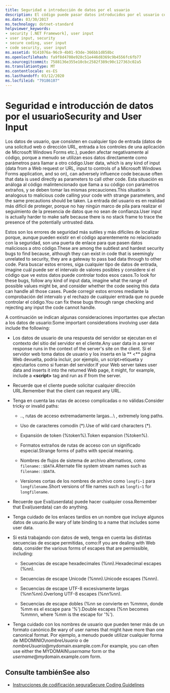 ```yaml
---
title: Seguridad e introducción de datos por el usuario
description: El código puede pasar datos introducidos por el usuario como parámetros a otro código, lo que puede afectar a la seguridad. Puede realizar la comprobación de rango para rechazar la entrada problemática.
ms.date: 03/30/2017
ms.technology: dotnet-standard
helpviewer_keywords:
- security [.NET Framework], user input
- user input, security
- secure coding, user input
- code security, user input
ms.assetid: 9141076a-96c9-4b01-93de-366bb1d858bc
ms.openlocfilehash: fa9f8d4708e928c51e446d8369c9b4556fc6fb77
ms.sourcegitcommit: 7588136e355e10cbc2582f389c90c127363c02a5
ms.translationtype: MT
ms.contentlocale: es-ES
ms.lasthandoff: 03/12/2020
ms.locfileid: "79186107"
---
```

# <a name="security-and-user-input"></a><span data-ttu-id="05c16-104">Seguridad e introducción de datos por el usuario</span><span class="sxs-lookup"><span data-stu-id="05c16-104">Security and User Input</span></span>

<span data-ttu-id="05c16-105">Los datos de usuario, que consisten en cualquier tipo de entrada (datos de una solicitud web o dirección URL, entrada a los controles de una aplicación de Microsoft Windows Forms etc.), pueden afectar negativamente al código, porque a menudo se utilizan esos datos directamente como parámetros para llamar a otro código.</span><span class="sxs-lookup"><span data-stu-id="05c16-105">User data, which is any kind of input (data from a Web request or URL, input to controls of a Microsoft Windows Forms application, and so on), can adversely influence code because often that data is used directly as parameters to call other code.</span></span> <span data-ttu-id="05c16-106">Esta situación es análoga al código malintencionado que llama a su código con parámetros extraños, y se deben tomar las mismas precauciones.</span><span class="sxs-lookup"><span data-stu-id="05c16-106">This situation is analogous to malicious code calling your code with strange parameters, and the same precautions should be taken.</span></span> <span data-ttu-id="05c16-107">La entrada del usuario es en realidad más difícil de proteger, porque no hay ningún marco de pila para realizar el seguimiento de la presencia de datos que no sean de confianza.</span><span class="sxs-lookup"><span data-stu-id="05c16-107">User input is actually harder to make safe because there is no stack frame to trace the presence of the potentially untrusted data.</span></span>

<span data-ttu-id="05c16-108">Estos son los errores de seguridad más sutiles y más difíciles de localizar porque, aunque pueden existir en el código aparentemente no relacionado con la seguridad, son una puerta de enlace para que pasen datos maliciosos a otro código.</span><span class="sxs-lookup"><span data-stu-id="05c16-108">These are among the subtlest and hardest security bugs to find because, although they can exist in code that is seemingly unrelated to security, they are a gateway to pass bad data through to other code.</span></span> <span data-ttu-id="05c16-109">Para buscar estos errores, siga cualquier tipo de datos de entrada, imagine cuál puede ser el intervalo de valores posibles y considere si el código que ve estos datos puede controlar todos esos casos.</span><span class="sxs-lookup"><span data-stu-id="05c16-109">To look for these bugs, follow any kind of input data, imagine what the range of possible values might be, and consider whether the code seeing this data can handle all those cases.</span></span> <span data-ttu-id="05c16-110">Puede corregir estos errores mediante la comprobación del intervalo y el rechazo de cualquier entrada que no puede controlar el código.</span><span class="sxs-lookup"><span data-stu-id="05c16-110">You can fix these bugs through range checking and rejecting any input the code cannot handle.</span></span>

<span data-ttu-id="05c16-111">A continuación se indican algunas consideraciones importantes que afectan a los datos de usuario:</span><span class="sxs-lookup"><span data-stu-id="05c16-111">Some important considerations involving user data include the following:</span></span>

- <span data-ttu-id="05c16-112">Los datos de usuario de una respuesta del servidor se ejecutan en el contexto del sitio del servidor en el cliente.</span><span class="sxs-lookup"><span data-stu-id="05c16-112">Any user data in a server response runs in the context of the server's site on the client.</span></span> <span data-ttu-id="05c16-113">Si el servidor web toma datos de usuario y los inserta en la \*\* \<\*\* página Web devuelta, podría incluir, por ejemplo, un script>etiqueta y ejecutarlos como si fueran del servidor.</span><span class="sxs-lookup"><span data-stu-id="05c16-113">If your Web server takes user data and inserts it into the returned Web page, it might, for example, include a **\<script>** tag and run as if from the server.</span></span>

- <span data-ttu-id="05c16-114">Recuerde que el cliente puede solicitar cualquier dirección URL.</span><span class="sxs-lookup"><span data-stu-id="05c16-114">Remember that the client can request any URL.</span></span>

- <span data-ttu-id="05c16-115">Tenga en cuenta las rutas de acceso complicadas o no válidas:</span><span class="sxs-lookup"><span data-stu-id="05c16-115">Consider tricky or invalid paths:</span></span>

  - <span data-ttu-id="05c16-116">..\, rutas de acceso extremadamente largas.</span><span class="sxs-lookup"><span data-stu-id="05c16-116">..\ , extremely long paths.</span></span>

  - <span data-ttu-id="05c16-117">Uso de caracteres comodín (\*).</span><span class="sxs-lookup"><span data-stu-id="05c16-117">Use of wild card characters (\*).</span></span>

  - <span data-ttu-id="05c16-118">Expansión de token (%token%).</span><span class="sxs-lookup"><span data-stu-id="05c16-118">Token expansion (%token%).</span></span>

  - <span data-ttu-id="05c16-119">Formatos extraños de rutas de acceso con un significado especial.</span><span class="sxs-lookup"><span data-stu-id="05c16-119">Strange forms of paths with special meaning.</span></span>

  - <span data-ttu-id="05c16-120">Nombres de flujos de sistema de archivo alternativos, como `filename::$DATA`.</span><span class="sxs-lookup"><span data-stu-id="05c16-120">Alternate file system stream names such as `filename::$DATA`.</span></span>

  - <span data-ttu-id="05c16-121">Versiones cortas de los nombres de archivo como `longfi~1` para `longfilename`.</span><span class="sxs-lookup"><span data-stu-id="05c16-121">Short versions of file names such as `longfi~1` for `longfilename`.</span></span>

- <span data-ttu-id="05c16-122">Recuerde que Eval(userdata) puede hacer cualquier cosa.</span><span class="sxs-lookup"><span data-stu-id="05c16-122">Remember that Eval(userdata) can do anything.</span></span>

- <span data-ttu-id="05c16-123">Tenga cuidado de los enlaces tardíos en un nombre que incluye algunos datos de usuario.</span><span class="sxs-lookup"><span data-stu-id="05c16-123">Be wary of late binding to a name that includes some user data.</span></span>

- <span data-ttu-id="05c16-124">Si está trabajando con datos de web, tenga en cuenta las distintas secuencias de escape permitidas, como:</span><span class="sxs-lookup"><span data-stu-id="05c16-124">If you are dealing with Web data, consider the various forms of escapes that are permissible, including:</span></span>

  - <span data-ttu-id="05c16-125">Secuencias de escape hexadecimales (%nn).</span><span class="sxs-lookup"><span data-stu-id="05c16-125">Hexadecimal escapes (%nn).</span></span>

  - <span data-ttu-id="05c16-126">Secuencias de escape Unicode (%nnn).</span><span class="sxs-lookup"><span data-stu-id="05c16-126">Unicode escapes (%nnn).</span></span>

  - <span data-ttu-id="05c16-127">Secuencias de escape UTF-8 excesivamente largas (%nn%nn).</span><span class="sxs-lookup"><span data-stu-id="05c16-127">Overlong UTF-8 escapes (%nn%nn).</span></span>

  - <span data-ttu-id="05c16-128">Secuencias de escape dobles (%nn se convierte en %mmnn, donde %mm es el escape para '%').</span><span class="sxs-lookup"><span data-stu-id="05c16-128">Double escapes (%nn becomes %mmnn, where %mm is the escape for '%').</span></span>

- <span data-ttu-id="05c16-129">Tenga cuidado con los nombres de usuario que pueden tener más de un formato canónico.</span><span class="sxs-lookup"><span data-stu-id="05c16-129">Be wary of user names that might have more than one canonical format.</span></span> <span data-ttu-id="05c16-130">Por ejemplo, a menudo puede utilizar cualquier forma de MIDOMINIO\\*nombreUsuario* o de *nombreUsuario*@mydomain.example.com.</span><span class="sxs-lookup"><span data-stu-id="05c16-130">For example, you can often use either the MYDOMAIN\\*username* form or the *username*@mydomain.example.com form.</span></span>

## <a name="see-also"></a><span data-ttu-id="05c16-131">Consulte también</span><span class="sxs-lookup"><span data-stu-id="05c16-131">See also</span></span>

- [<span data-ttu-id="05c16-132">Instrucciones de codificación segura</span><span class="sxs-lookup"><span data-stu-id="05c16-132">Secure Coding Guidelines</span></span>](../../../docs/standard/security/secure-coding-guidelines.md)
